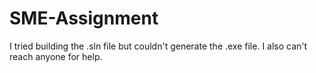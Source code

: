 # SME-Assignment
I tried building the .sln file but couldn't generate the .exe file. I also can't reach anyone for help.

